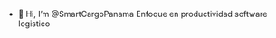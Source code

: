 - 👋 Hi, I’m @SmartCargoPanama
Enfoque en productividad software logistico

<!---
SmartCargoPanama/SmartCargoPanama is a ✨ special ✨ repository because its `README.md` (this file) appears on your GitHub profile.
You can click the Preview link to take a look at your changes.
--->
